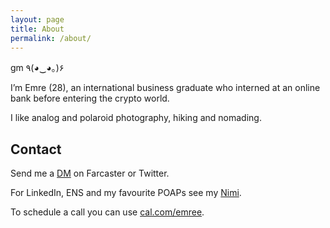 ```yaml
---
layout: page
title: About
permalink: /about/
---
```


gm ٩(◕‿◕｡)۶

I’m Emre (28), an international business graduate who interned at an online bank before entering the crypto world.

I like analog and polaroid photography, hiking and nomading.

## Contact
Send me a [DM](https://nf.td/emre) on Farcaster or Twitter. 

For LinkedIn, ENS and my favourite POAPs see my [Nimi](https://ekinci.eth.limo/).

To schedule a call you can use [cal.com/emree](https://cal.com/emree).

